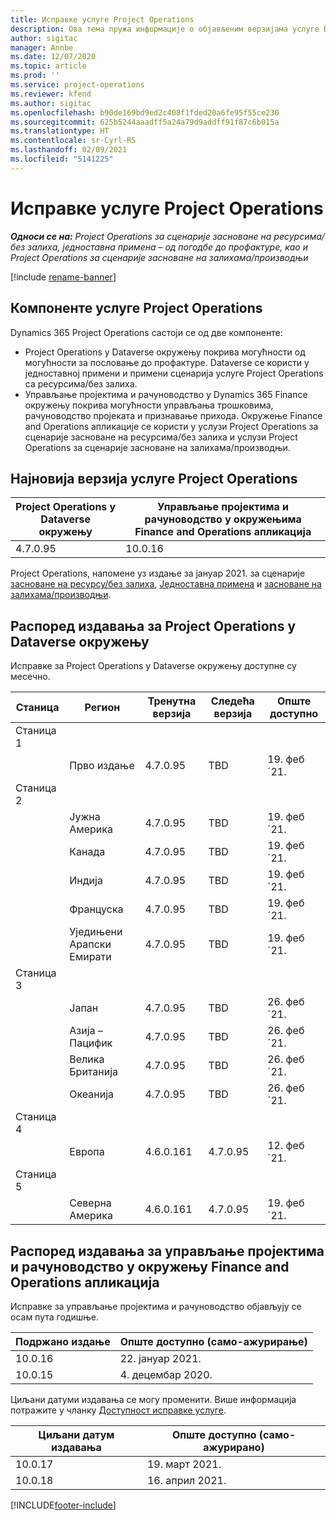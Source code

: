 ```yaml
---
title: Исправке услуге Project Operations
description: Ова тема пружа информације о објављеним верзијама услуге Dynamics 365 Project Operations.
author: sigitac
manager: Annbe
ms.date: 12/07/2020
ms.topic: article
ms.prod: ''
ms.service: project-operations
ms.reviewer: kfend
ms.author: sigitac
ms.openlocfilehash: b90de169bd9ed2c408f1fded20a6fe95f55ce230
ms.sourcegitcommit: 625b5244aaadff5a24a79d9addff91f87c6b015a
ms.translationtype: HT
ms.contentlocale: sr-Cyrl-RS
ms.lasthandoff: 02/09/2021
ms.locfileid: "5141225"
---
```

# <a name="project-operations-updates"></a>Исправке услуге Project Operations

_**Односи се на:** Project Operations за сценарије засноване на ресурсима/без залиха, једноставна примена – од погодбе до профактуре, као и Project Operations за сценарије засноване на залихама/производњи_

[!include [rename-banner](~/includes/cc-data-platform-banner.md)]

## <a name="project-operations-components"></a>Компоненте услуге Project Operations

Dynamics 365 Project Operations састоји се од две компоненте:

- Project Operations у Dataverse окружењу покрива могућности од могућности за пословање до профактуре. Dataverse се користи у једноставној примени и примени сценарија услуге Project Operations са ресурсима/без залиха.
- Управљање пројектима и рачуноводство у Dynamics 365 Finance окружењу покрива могућности управљања трошковима, рачуноводство пројеката и признавање прихода. Окружење Finance and Operations апликације се користи у услузи Project Operations за сценарије засноване на ресурсима/без залиха и услузи Project Operations за сценарије засноване на залихама/производњи.

## <a name="project-operations-latest-version"></a>Најновија верзија услуге Project Operations

| Project Operations у Dataverse окружењу | Управљање пројектима и рачуноводство у окружењима Finance and Operations апликација |
| --- | --- |
| 4.7.0.95 | 10.0.16 |

Project Operations, напомене уз издање за јануар 2021. за сценарије [засноване на ресурсу/без залиха](whats-new-feb-2021-resource-based.md), [Једноставна примена](../pro/whats-new/whats-new-feb-2021-lite.md) и [засноване на залихама/производњи](../prod-pma/whats-new/whats-new-jan-2021-stocked.md).

## <a name="release-schedule-for-project-operations-on-dataverse-environment"></a>Распоред издавања за Project Operations у Dataverse окружењу

Исправке за Project Operations у Dataverse окружењу доступне су месечно. 

| Станица   | Регион        | Тренутна верзија | Следећа верзија | Опште доступно |
|-----------|---------------|-----------------|--------------|---------------------|
| Станица 1 |   &nbsp;      |    &nbsp;       | &nbsp;       |      &nbsp;         |
|   &nbsp;  | Прво издање |  4.7.0.95       | TBD     | 19. феб ´21.           |
| Станица 2 |   &nbsp;      |    &nbsp;       | &nbsp;       |      &nbsp;         |
|   &nbsp;  | Јужна Америка |  4.7.0.95       | TBD     | 19. феб ´21.           |
|    &nbsp; | Канада        |  4.7.0.95       | TBD     | 19. феб ´21.           |
|   &nbsp;  | Индија         |  4.7.0.95       | TBD     | 19. феб ´21.           |
|   &nbsp;  | Француска         |  4.7.0.95       | TBD     | 19. феб ´21.           |
|   &nbsp;  | Уједињени Арапски Емирати         |  4.7.0.95       | TBD     | 19. феб ´21.           |
| Станица 3  |      &nbsp;   |     &nbsp;      |     &nbsp;   |      &nbsp;         |
|   &nbsp;  | Јапан         |  4.7.0.95       | TBD     | 26. феб ´21.           |
|   &nbsp;  | Азија – Пацифик  |  4.7.0.95       | TBD     | 26. феб ´21.           |
|   &nbsp;  | Велика Британија |  4.7.0.95       | TBD     | 26. феб ´21.           |
|   &nbsp;  | Океанија       |  4.7.0.95       | TBD     | 26. феб ´21.           |
| Станица 4 |     &nbsp;    |     &nbsp;      |     &nbsp;   |      &nbsp;         |
|   &nbsp;  | Европа        |  4.6.0.161       | 4.7.0.95     | 12. феб ´21.           |
| Станица 5 |     &nbsp;    |     &nbsp;      |     &nbsp;   |      &nbsp;         |
|   &nbsp;  | Северна Америка |  4.6.0.161       | 4.7.0.95     | 19. феб ´21.           |

## <a name="release-schedule-for-project-management-and-accounting-in-the-finance-and-operations-apps-environment"></a>Распоред издавања за управљање пројектима и рачуноводство у окружењу Finance and Operations апликација

Исправке за управљање пројектима и рачуноводство објављују се осам пута годишње.

| Подржано издање | Опште доступно (само-ажурирање) |
| --- | --- |
| 10.0.16 | 22. јануар 2021. |
| 10.0.15 | 4. децембар 2020. |


Циљани датуми издавања се могу променити. Више информација потражите у чланку [Доступност исправке услуге](https://docs.microsoft.com/dynamics365/fin-ops-core/fin-ops/get-started/public-preview-releases?toc=/dynamics365/finance/toc.json).

| Циљани датум издавања | Опште доступно (само-ажурирано) |
| --- | --- |
| 10.0.17 | 19. март 2021. |
| 10.0.18 | 16. април 2021. |


[!INCLUDE[footer-include](../includes/footer-banner.md)]
